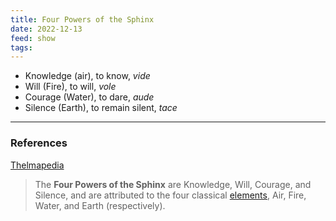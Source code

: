 ```yaml
---
title: Four Powers of the Sphinx
date: 2022-12-13
feed: show
tags:
---
```


- Knowledge (air), to know, *vide*
- Will (Fire), to will, *vole*
- Courage (Water), to dare, *aude*
- Silence (Earth), to remain silent, *tace*


___
### References
[Thelmapedia](http://www.thelemapedia.org/index.php/Four_Powers_of_the_Sphinx)
>The **Four Powers of the Sphinx** are Knowledge, Will, Courage, and Silence, and are attributed to the four classical [elements](http://www.thelemapedia.org/index.php/Elements "Elements"), Air, Fire, Water, and Earth (respectively).
